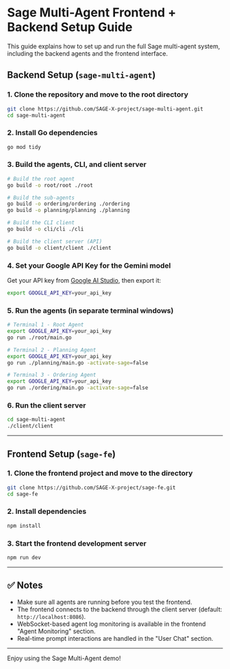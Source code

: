 # Sage Multi-Agent Frontend + Backend Setup Guide

This guide explains how to set up and run the full Sage multi-agent system, including the backend agents and the frontend interface.


## Backend Setup (`sage-multi-agent`)

### 1. Clone the repository and move to the root directory

```bash
git clone https://github.com/SAGE-X-project/sage-multi-agent.git
cd sage-multi-agent
````

### 2. Install Go dependencies

```bash
go mod tidy
```

### 3. Build the agents, CLI, and client server

```bash
# Build the root agent
go build -o root/root ./root

# Build the sub-agents
go build -o ordering/ordering ./ordering
go build -o planning/planning ./planning

# Build the CLI client
go build -o cli/cli ./cli

# Build the client server (API)
go build -o client/client ./client
```

### 4. Set your Google API Key for the Gemini model

Get your API key from [Google AI Studio](https://ai.google.dev/gemini-api/docs/api-key), then export it:

```bash
export GOOGLE_API_KEY=your_api_key
```

### 5. Run the agents (in separate terminal windows)

```bash
# Terminal 1 - Root Agent
export GOOGLE_API_KEY=your_api_key
go run ./root/main.go
```

```bash
# Terminal 2 - Planning Agent
export GOOGLE_API_KEY=your_api_key
go run ./planning/main.go -activate-sage=false
```

```bash
# Terminal 3 - Ordering Agent
export GOOGLE_API_KEY=your_api_key
go run ./ordering/main.go -activate-sage=false
```

### 6. Run the client server

```bash
cd sage-multi-agent
./client/client
```

---

## Frontend Setup (`sage-fe`)

### 1. Clone the frontend project and move to the directory

```bash
git clone https://github.com/SAGE-X-project/sage-fe.git
cd sage-fe
```

### 2. Install dependencies

```bash
npm install
```

### 3. Start the frontend development server

```bash
npm run dev
```

---

## ✅ Notes

* Make sure all agents are running before you test the frontend.
* The frontend connects to the backend through the client server (default: `http://localhost:8086`).
* WebSocket-based agent log monitoring is available in the frontend "Agent Monitoring" section.
* Real-time prompt interactions are handled in the "User Chat" section.

---

Enjoy using the Sage Multi-Agent demo!
